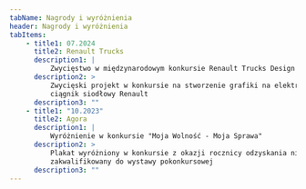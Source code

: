 ```yaml
---
tabName: Nagrody i wyróżnienia
header: Nagrody i wyróżnienia
tabItems:
    - title1: 07.2024
      title2: Renault Trucks
      description1: |
          Zwycięstwo w międzynarodowym konkursie Renault Trucks Design Contest
      description2: >
          Zwycięski projekt w konkursie na stworzenie grafiki na elektryczny
          ciągnik siodłowy Renault
      description3: ""
    - title1: "10.2023"
      title2: Agora
      description1: |
          Wyróżnienie w konkursie "Moja Wolność - Moja Sprawa"
      description2: >
          Plakat wyróżniony w konkursie z okazji rocznicy odzyskania niepodległości,
          zakwalifikowany do wystawy pokonkursowej
      description3: ""
---
```

